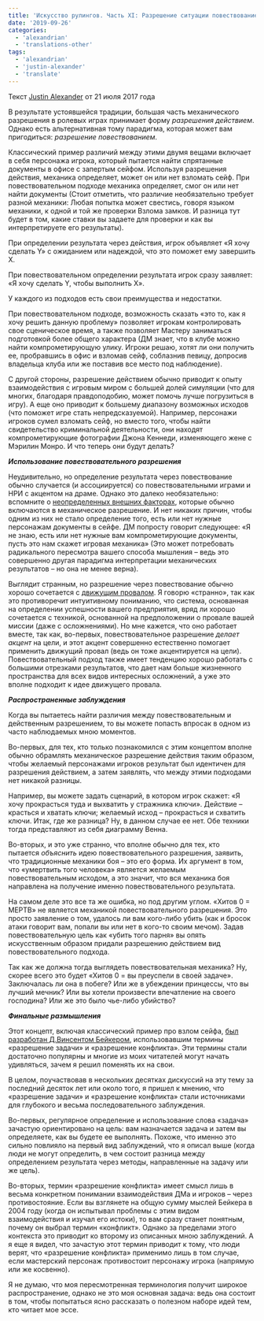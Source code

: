 ```yaml
---
title: 'Искусство рулингов. Часть XI: Разрешение ситуации повествованием или действием'
date: '2019-09-26'
categories:
  - 'alexandrian'
  - 'translations-other'
tags:
  - 'alexandrian'
  - 'justin-alexander'
  - 'translate'
---
```


Текст [Justin Alexander](https://vk.com/away.php?to=https://thealexandrian.net/about&cc_key=) от 21 июля 2017 года

В результате устоявшейся традиции, большая часть механического разрешения в ролевых играх принимает форму *разрешения действием*. Однако есть альтернативная тому парадигма, которая может вам пригодиться: *разрешение повествованием*.

Классический пример различий между этими двумя вещами включает в себя персонажа игрока, который пытается найти спрятанные документы в офисе с запертым сейфом. Используя разрешения действия, механика определяет, может он или нет взломать сейф. При повествовательном подходе механика определяет, смог он или нет найти документы (Стоит отметить, что различие необязательно требует разной механики: Любая попытка может свестись, говоря языком механики, к одной и той же проверки Взлома замков. И разница тут будет в том, какие ставки вы задаете для проверки и как вы интерпретируете его результаты).

При определении результата через действия, игрок объявляет «Я хочу сделать Y» с ожиданием или надеждой, что это поможет ему завершить X.

При повествовательном определении результата игрок сразу заявляет: «Я хочу сделать Y, чтобы выполнить X».

У каждого из подходов есть свои преимущества и недостатки.

При повествовательном подходе, возможность сказать «это то, как я хочу решить данную проблему» позволяет игрокам контролировать свое сценическое время, а также позволяет Мастеру заниматься подготовкой более общего характера (ДМ знает, что в клубе можно найти компрометирующую улику. Игроки решаю, хотят ли они получить ее, пробравшись в офис и взломав сейф, соблазнив певицу, допросив владельца клуба или же поставив все место под наблюдение).

С другой стороны, разрешение действием обычно приводит к опыту взаимодействия с игровым миром с большей долей симуляции (что для многих, благодаря правдоподобию, может помочь лучше погрузиться в игру). А еще оно приводит к большему диапазону возможных исходов (что поможет игре стать непредсказуемой). Например, персонажи игроков сумел взломать сейф, но вместо того, чтобы найти свидетельство криминальной деятельности, они находят компрометирующие фотографии Джона Кеннеди, изменяющего жене с Мэрилин Монро. И что теперь они будут делать?

**_Использование повествовательного разрешения_**

Неудивительно, но определение результата через повествование обычно случается (и ассоциируется) со повествовательными играми и НРИ с акцентом на драме. Однако это далеко необязательно: вспомните о [неопределенных внешних факторах](https://vk.com/away.php?to=https%3A%2F%2Fthealexandrian.net%2Fwordpress%2F38466%2Froleplaying-games%2Fart-of-rulings-part-9-narrating-outcome&cc_key=), которые обычно включаются в механическое разрешение. И нет никаких причин, чтобы одним из них не стало определение того, есть или нет нужные персонажам документы в сейфе. ДМ попросту говорит следующее: «Я не знаю, есть или нет нужные вам компрометирующие документы, пусть это нам скажет игровая механика» (Это может потребовать радикального пересмотра вашего способа мышления – ведь это совершенно другая парадигма интерпретации механических результатов – но она не менее верна).

Выглядит странным, но разрешение через повествование обычно хорошо сочетается с [движущим провалом](https://vk.com/away.php?to=https%3A%2F%2Fthealexandrian.net%2Fwordpress%2F38140%2Froleplaying-games%2Fart-of-rulings-part-6-fictional-cleromancy&cc_key=). Я говорю «странно», так как это противоречит интуитивному пониманию, что система, основанная на определении успешности вашего предприятия, вряд ли хорошо сочетается с техникой, основанной на предположении о провале вашей миссии (даже с осложнениями). Но мне кажется, что оно работает вместе, так как, во-первых, повествовательное разрешение *делает акцент* на цели, и этот акцент совершенно естественно помогает применить движущий провал (ведь он тоже акцентируется на цели). Повествовательный подход также имеет тенденцию хорошо работать с большими отрезками результатов, что дает нам больше жизненного пространства для всех видов интересных осложнений, а уже это вполне подходит к идее движущего провала.

**_Распространенные заблуждения_**

Когда вы пытаетесь найти различия между повествовательным и действенным разрешением, то вы можете попасть впросак в одном из часто наблюдаемых мною моментов.

Во-первых, для тех, кто только познакомился с этим концептом вполне обычно обрамлять механическое разрешение действия таким образом, чтобы желаемый персонажами игроков результат был идентичен для разрешения действием, а затем заявлять, что между этими подходами нет никакой разницы.

Например, вы можете задать сценарий, в котором игрок скажет: «Я хочу прокрасться туда и выхватить у стражника ключи». Действие – красться и хватать ключи; желаемый исход – прокрасться и схватить ключи. Итак, где же разница? Ну, в данном случае ее нет. Обе техники тогда представляют из себя диаграмму Венна.

Во-вторых, и это уже странно, что вполне обычно для тех, кто пытается *объяснить* идею повествовательного разрешения, заявить, что традиционные механики боя – это его форма. Их аргумент в том, что «умертвить того человека» является желаемым повествовательным исходом, а это значит, что вся механика боя направлена на получение именно повествовательного результата.

На самом деле это все та же ошибка, но под другим углом. «Хитов 0 = МЕРТВ» не является механикой повествовательного разрешения. Это просто заявление о том, удалось ли вам кого-либо убить (как и бросок атаки говорит вам, попали вы или нет в кого-то своим мечом). Задав повествовательную цель как «убить того парня» вы опять искусственным образом придали разрешению действием вид повествовательного подхода.

Так как же должна тогда выглядеть повествовательная механика? Ну, скорее всего это будет «Хитов 0 = вы преуспели в своей задаче». Заключалась ли она в побеге? Или же в убеждении принцессы, что вы лучший мечник? Или вы хотели произвести впечатление на своего господина? Или же это было чье-либо убийство?

**_Финальные размышления_**

Этот концепт, включая классический пример про взлом сейфа, [был разработан Д.Винсентом Бейкером](https://vk.com/away.php?to=http%3A%2F%2Flumpley.com%2Fhardcore.html&cc_key=), использовавшим термины «разрешение задачи» и «разрешение конфликта». Эти термины стали достаточно популярны и многие из моих читателей могут начать удивляться, зачем я решил поменять их на свои.

В целом, поучаствовав в нескольких десятках дискуссий на эту тему за последний десяток лет или около того, я пришел к мнению, что «разрешение задачи» и «разрешение конфликта» стали источниками для глубокого и весьма последовательного заблуждения.

Во-первых, регулярное определение и использование слова «задача» зачастую ориентировано на цель: вам назначается задача и затем вы определяете, как вы будете ее выполнять. Похоже, что именно это сильно повлияло на первый вид заблуждений, что я описал выше (когда люди не могут определить, в чем состоит разница между определением результата через методы, направленные на задачу или же цель).

Во-вторых, термин «разрешение конфликта» имеет смысл лишь в весьма конкретном понимании взаимодействия ДМа и игроков – через противостояние. Если вы взглянете на общую сумму мыслей Бейкера в 2004 году (когда он испытывал проблемы с этим видом взаимодействия и изучал его истоки), то вам сразу станет понятным, почему он выбрал термин «конфликт». Однако за пределами этого контекста это приводит ко второму из описанных мною заблуждений. А я еще я видел, что зачастую этот термин приводит к тому, что люди верят, что «разрешение конфликта» применимо лишь в том случае, если мастерский персонаж противостоит персонажу игрока (напрямую или же косвенно).

Я не думаю, что моя пересмотренная терминология получит широкое распространение, однако не это моя основная задача: ведь она состоит в том, чтобы попытаться ясно рассказать о полезном наборе идей тем, кто читает мое эссе.
